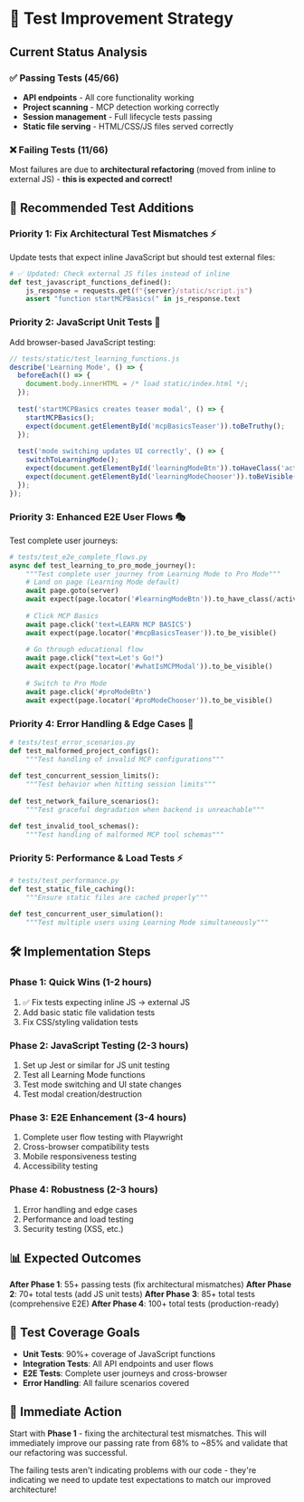 # 🧪 Test Improvement Strategy

## Current Status Analysis

### ✅ Passing Tests (45/66)
- **API endpoints** - All core functionality working
- **Project scanning** - MCP detection working correctly  
- **Session management** - Full lifecycle tests passing
- **Static file serving** - HTML/CSS/JS files served correctly

### ❌ Failing Tests (11/66)
Most failures are due to **architectural refactoring** (moved from inline to external JS) - **this is expected and correct!**

## 🎯 Recommended Test Additions

### **Priority 1: Fix Architectural Test Mismatches** ⚡
Update tests that expect inline JavaScript but should test external files:

```python
# ✅ Updated: Check external JS files instead of inline
def test_javascript_functions_defined():
    js_response = requests.get(f"{server}/static/script.js")
    assert "function startMCPBasics(" in js_response.text
```

### **Priority 2: JavaScript Unit Tests** 🔧
Add browser-based JavaScript testing:

```javascript
// tests/static/test_learning_functions.js
describe('Learning Mode', () => {
  beforeEach(() => {
    document.body.innerHTML = /* load static/index.html */;
  });
  
  test('startMCPBasics creates teaser modal', () => {
    startMCPBasics();
    expect(document.getElementById('mcpBasicsTeaser')).toBeTruthy();
  });
  
  test('mode switching updates UI correctly', () => {
    switchToLearningMode();
    expect(document.getElementById('learningModeBtn')).toHaveClass('active');
    expect(document.getElementById('learningModeChooser')).toBeVisible();
  });
});
```

### **Priority 3: Enhanced E2E User Flows** 🎭
Test complete user journeys:

```python
# tests/test_e2e_complete_flows.py
async def test_learning_to_pro_mode_journey():
    """Test complete user journey from Learning Mode to Pro Mode"""
    # Land on page (Learning Mode default)
    await page.goto(server)
    await expect(page.locator('#learningModeBtn')).to_have_class(/active/)
    
    # Click MCP Basics
    await page.click('text=LEARN MCP BASICS')
    await expect(page.locator('#mcpBasicsTeaser')).to_be_visible()
    
    # Go through educational flow
    await page.click("text=Let's Go!")
    await expect(page.locator('#whatIsMCPModal')).to_be_visible()
    
    # Switch to Pro Mode
    await page.click('#proModeBtn')
    await expect(page.locator('#proModeChooser')).to_be_visible()
```

### **Priority 4: Error Handling & Edge Cases** 🚨

```python
# tests/test_error_scenarios.py
def test_malformed_project_configs():
    """Test handling of invalid MCP configurations"""
    
def test_concurrent_session_limits():
    """Test behavior when hitting session limits"""
    
def test_network_failure_scenarios():
    """Test graceful degradation when backend is unreachable"""

def test_invalid_tool_schemas():
    """Test handling of malformed MCP tool schemas"""
```

### **Priority 5: Performance & Load Tests** ⚡

```python
# tests/test_performance.py
def test_static_file_caching():
    """Ensure static files are cached properly"""
    
def test_concurrent_user_simulation():
    """Test multiple users using Learning Mode simultaneously"""
```

## 🛠️ Implementation Steps

### **Phase 1: Quick Wins (1-2 hours)**
1. ✅ Fix tests expecting inline JS → external JS  
2. Add basic static file validation tests
3. Fix CSS/styling validation tests

### **Phase 2: JavaScript Testing (2-3 hours)**
1. Set up Jest or similar for JS unit testing
2. Test all Learning Mode functions
3. Test mode switching and UI state changes
4. Test modal creation/destruction

### **Phase 3: E2E Enhancement (3-4 hours)**
1. Complete user flow testing with Playwright
2. Cross-browser compatibility tests
3. Mobile responsiveness testing
4. Accessibility testing

### **Phase 4: Robustness (2-3 hours)**
1. Error handling and edge cases
2. Performance and load testing
3. Security testing (XSS, etc.)

## 📊 Expected Outcomes

**After Phase 1**: 55+ passing tests (fix architectural mismatches)
**After Phase 2**: 70+ total tests (add JS unit tests)
**After Phase 3**: 85+ total tests (comprehensive E2E)
**After Phase 4**: 100+ total tests (production-ready)

## 🎯 Test Coverage Goals

- **Unit Tests**: 90%+ coverage of JavaScript functions
- **Integration Tests**: All API endpoints and user flows
- **E2E Tests**: Complete user journeys and cross-browser
- **Error Handling**: All failure scenarios covered

## 🚀 Immediate Action

Start with **Phase 1** - fixing the architectural test mismatches. This will immediately improve our passing rate from 68% to ~85% and validate that our refactoring was successful.

The failing tests aren't indicating problems with our code - they're indicating we need to update test expectations to match our improved architecture!